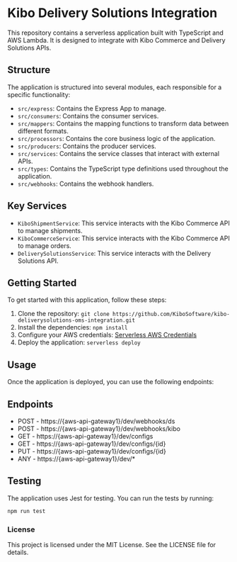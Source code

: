 # Kibo Delivery Solutions Integration 

This repository contains a serverless application built with TypeScript and AWS Lambda. It is designed to integrate with Kibo Commerce and Delivery Solutions APIs.

## Structure

The application is structured into several modules, each responsible for a specific functionality:

- `src/express`: Contains the Express App to manage.
- `src/consumers`: Contains the consumer services.
- `src/mappers`: Contains the mapping functions to transform data between different formats.
- `src/processors`: Contains the core business logic of the application.
- `src/producers`: Contains the producer services.
- `src/services`: Contains the service classes that interact with external APIs.
- `src/types`: Contains the TypeScript type definitions used throughout the application.
- `src/webhooks`: Contains the webhook handlers.

## Key Services

- `KiboShipmentService`: This service interacts with the Kibo Commerce API to manage shipments.
- `KiboCommerceService`: This service interacts with the Kibo Commerce API to manage orders.
- `DeliverySolutionsService`: This service interacts with the Delivery Solutions API.

## Getting Started

To get started with this application, follow these steps:

1. Clone the repository: `git clone https://github.com/KiboSoftware/kibo-deliverysolutions-oms-integration.git`
2. Install the dependencies: `npm install`
3. Configure your AWS credentials: [Serverless AWS Credentials](https://www.serverless.com/framework/docs/providers/aws/guide/credentials/)
4. Deploy the application: `serverless deploy`

## Usage

Once the application is deployed, you can use the following endpoints:

## Endpoints
* POST - https://{aws-api-gateway1}/dev/webhooks/ds
* POST - https://{aws-api-gateway1}/dev/webhooks/kibo
* GET - https://{aws-api-gateway1}/dev/configs
* GET - https://{aws-api-gateway1}/dev/configs/{id}
* PUT - https://{aws-api-gateway1}/dev/configs/{id}
* ANY - https://{aws-api-gateway1}/dev/* 

## Testing

The application uses Jest for testing. You can run the tests by running:

```bash
npm run test
```

### License
This project is licensed under the MIT License. See the LICENSE file for details.